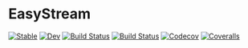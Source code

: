 # EasyStream

[![Stable](https://img.shields.io/badge/docs-stable-blue.svg)](https://Conradox.github.io/EasyStream.jl/stable)
[![Dev](https://img.shields.io/badge/docs-dev-blue.svg)](https://Conradox.github.io/EasyStream.jl/dev)
[![Build Status](https://travis-ci.com/Conradox/EasyStream.jl.svg?branch=master)](https://travis-ci.com/Conradox/EasyStream.jl)
[![Build Status](https://ci.appveyor.com/api/projects/status/github/Conradox/EasyStream.jl?svg=true)](https://ci.appveyor.com/project/Conradox/EasyStream-jl)
[![Codecov](https://codecov.io/gh/Conradox/EasyStream.jl/branch/master/graph/badge.svg)](https://codecov.io/gh/Conradox/EasyStream.jl)
[![Coveralls](https://coveralls.io/repos/github/Conradox/EasyStream.jl/badge.svg?branch=master)](https://coveralls.io/github/Conradox/EasyStream.jl?branch=master)
